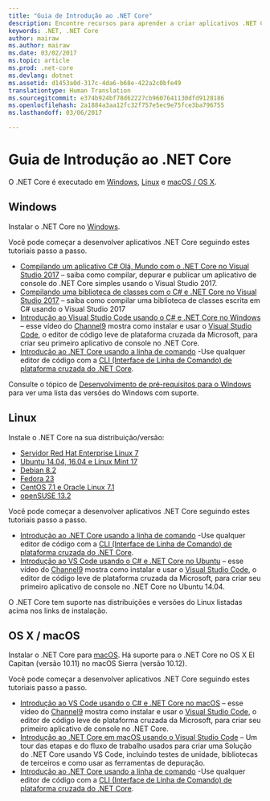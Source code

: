 ```yaml
---
title: "Guia de Introdução ao .NET Core"
description: Encontre recursos para aprender a criar aplicativos .NET Core no Windows, Linux e macOS.
keywords: .NET, .NET Core
author: mairaw
ms.author: mairaw
ms.date: 03/02/2017
ms.topic: article
ms.prod: .net-core
ms.devlang: dotnet
ms.assetid: d1453a0d-317c-4da6-b68e-422a2c0bfe49
translationtype: Human Translation
ms.sourcegitcommit: e374b924bf78d62227cb9607641130dfd9128186
ms.openlocfilehash: 2a1884a3aa12fc32f757e5ec9e75fce3ba796755
ms.lasthandoff: 03/06/2017

---
```


# <a name="getting-started-with-net-core"></a>Guia de Introdução ao .NET Core

O .NET Core é executado em [Windows](#windows), [Linux](#linux) e [macOS / OS X](#os-x--macos).

## <a name="windows"></a>Windows

Instalar o .NET Core no [Windows](https://www.microsoft.com/net/core#windows). 

Você pode começar a desenvolver aplicativos .NET Core seguindo estes tutoriais passo a passo.

* [Compilando um aplicativo C# Olá, Mundo com o .NET Core no Visual Studio 2017](../csharp/getting-started/with-visual-studio-2017.md) – saiba como compilar, depurar e publicar um aplicativo de console do .NET Core simples usando o Visual Studio 2017.
* [Compilando uma biblioteca de classes com o C# e .NET Core no Visual Studio 2017](../csharp/getting-started/library-with-visual-studio-2017.md) – saiba como compilar uma biblioteca de classes escrita em C# usando o Visual Studio 2017
* [Introdução ao Visual Studio Code usando o C# e .NET Core no Windows](https://channel9.msdn.com/Blogs/dotnet/Get-started-with-VS-Code-using-CSharp-and-NET-Core) – esse vídeo do [Channel9](https://channel9.msdn.com) mostra como instalar e usar o [Visual Studio Code](https://www.visualstudio.com/products/code-vs), o editor de código leve de plataforma cruzada da Microsoft, para criar seu primeiro aplicativo de console no .NET Core.
* [Introdução ao .NET Core usando a linha de comando](tutorials/using-with-xplat-cli.md) -Use qualquer editor de código com a [CLI (Interface de Linha de Comando) de plataforma cruzada do .NET Core](tools/index.md).

Consulte o tópico de [Desenvolvimento de pré-requisitos para o Windows](windows-prerequisites.md) para ver uma lista das versões do Windows com suporte. 

## <a name="linux"></a>Linux

Instale o .NET Core na sua distribuição/versão:

* [Servidor Red Hat Enterprise Linux 7](https://www.microsoft.com/net/core#linuxredhat)
* [Ubuntu 14.04, 16.04 e Linux Mint 17](https://www.microsoft.com/net/core#linuxubuntu)
* [Debian 8.2](https://www.microsoft.com/net/core#linuxdebian)
* [Fedora 23](https://www.microsoft.com/net/core#linuxfedora)
* [CentOS 7.1 e Oracle Linux 7.1](https://www.microsoft.com/net/core#linuxcentos)
* [openSUSE 13.2](https://www.microsoft.com/net/core#linuxopensuse)

Você pode começar a desenvolver aplicativos .NET Core seguindo estes tutoriais passo a passo.

* [Introdução ao .NET Core usando a linha de comando](tutorials/using-with-xplat-cli.md) -Use qualquer editor de código com a [CLI (Interface de Linha de Comando) de plataforma cruzada do .NET Core](tools/index.md).
* [Introdução ao VS Code usando o C# e .NET Core no Ubuntu](https://channel9.msdn.com/Blogs/dotnet/Get-started-with-VS-Code-Csharp-dotnet-Core-Ubuntu) – esse vídeo do [Channel9](https://channel9.msdn.com) mostra como instalar e usar o [Visual Studio Code](https://www.visualstudio.com/products/code-vs), o editor de código leve de plataforma cruzada da Microsoft, para criar seu primeiro aplicativo de console no .NET Core no Ubuntu 14.04.

O .NET Core tem suporte nas distribuições e versões do Linux listadas acima nos links de instalação.

## <a name="os-x--macos"></a>OS X / macOS

Instalar o .NET Core para [macOS](https://www.microsoft.com/net/core#macos). Há suporte para o .NET Core no OS X El Capitan (versão 10.11) no macOS Sierra (versão 10.12).

Você pode começar a desenvolver aplicativos .NET Core seguindo estes tutoriais passo a passo.

* [Introdução ao VS Code usando o C# e .NET Core no macOS](https://channel9.msdn.com/Blogs/dotnet/Get-started-with-VS-Code-using-CSharp-and-NET-Core-on-MacOS) – esse vídeo do [Channel9](https://channel9.msdn.com) mostra como instalar e usar o [Visual Studio Code](https://www.visualstudio.com/products/code-vs), o editor de código leve de plataforma cruzada da Microsoft, para criar seu primeiro aplicativo de console no .NET Core. 
* [Introdução ao .NET Core em macOS usando o Visual Studio Code](tutorials/using-on-macos.md) – Um tour das etapas e do fluxo de trabalho usados para criar uma Solução do .NET Core usando VS Code, incluindo testes de unidade, bibliotecas de terceiros e como usar as ferramentas de depuração.
* [Introdução ao .NET Core usando a linha de comando](tutorials/using-with-xplat-cli.md) -Use qualquer editor de código com a [CLI (Interface de Linha de Comando) de plataforma cruzada do .NET Core](tools/index.md).

